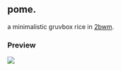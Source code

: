 ## pome.
a minimalistic gruvbox rice in <a href=https://github.com/venam/2bwm>2bwm</a>.

### Preview
<img src=../../.assets/pome.png />
